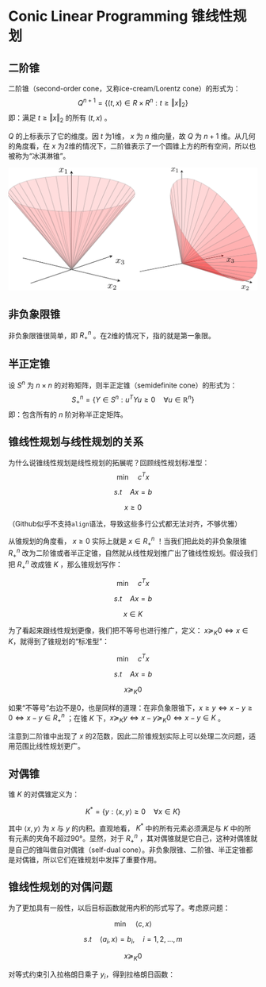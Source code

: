 # Conic Linear Programming 锥线性规划

## 二阶锥

二阶锥（second-order cone，又称ice-cream/Lorentz cone）的形式为：
$$Q^{n+1}=\{(t,x)\in R \times R^n:t\geq \Vert x\Vert_2\}$$ 
即：满足 $t\geq \Vert x\Vert_2$ 的所有 $(t,x)$ 。

$Q$ 的上标表示了它的维度。因 $t$ 为1维， $x$ 为 $n$ 维向量，故 $Q$ 为 $n+1$ 维。从几何的角度看，在 $x$ 为2维的情况下，二阶锥表示了一个圆锥上方的所有空间，所以也被称为“冰淇淋锥”。

![img](assets/qcone.png)

## 非负象限锥

非负象限锥很简单，即 $R_+^n$ 。在2维的情况下，指的就是第一象限。

## 半正定锥

设 $S^n$ 为 $n\times n$ 的对称矩阵，则半正定锥（semidefinite cone）的形式为：
$$S_+^n=\{Y\in S^n:u^TYu\geq 0\quad \forall u\in \mathbb{R}^n \}$$ 
即：包含所有的 $n$ 阶对称半正定矩阵。

## 锥线性规划与线性规划的关系

为什么说锥线性规划是线性规划的拓展呢？回顾线性规划标准型：
$$\min \quad c^Tx$$

$$s.t \quad Ax=b$$

$$x\geq 0$$

（Github似乎不支持```align```语法，导致这些多行公式都无法对齐，不够优雅）

从锥规划的角度看， $x\geq0$ 实际上就是 $x\in R_+^n$ ！当我们把此处的非负象限锥 $R_+^n$ 改为二阶锥或者半正定锥，自然就从线性规划推广出了锥线性规划。假设我们把 $R_+^n$ 改成锥 $K$ ，那么锥规划写作：

$$\min \quad c^Tx$$

$$s.t \quad Ax=b$$

$$x\in K$$

为了看起来跟线性规划更像，我们把不等号也进行推广，定义： $x\succeq_K 0 \Leftrightarrow x\in K$，就得到了锥规划的“标准型”：

$$\min \quad c^Tx$$

$$s.t \quad Ax=b$$

$$x\succeq_K 0$$

如果“不等号”右边不是0，也是同样的道理：在非负象限锥下，$x\geq y \Leftrightarrow x-y\geq 0  \Leftrightarrow x-y\in R_+^n$ ；在锥 $K$ 下，$x\succeq_K y \Leftrightarrow x-y\succeq_K 0  \Leftrightarrow x-y\in K$ 。

注意到二阶锥中出现了 $x$ 的2范数，因此二阶锥规划实际上可以处理二次问题，适用范围比线性规划更广。

## 对偶锥

锥 $K$ 的对偶锥定义为：

$$K^*=\{y:\langle x,y\rangle\geq0 \quad \forall x\in K\}$$

其中 $\langle x,y\rangle$ 为 $x$ 与 $y$ 的内积。直观地看， $K^*$ 中的所有元素必须满足与 $K$ 中的所有元素的夹角不超过90°。显然，对于 $R_+^n$ ，其对偶锥就是它自己，这种对偶锥就是自己的锥叫做自对偶锥（self-dual cone）。非负象限锥、二阶锥、半正定锥都是对偶锥，所以它们在锥规划中发挥了重要作用。

## 锥线性规划的对偶问题

为了更加具有一般性，以后目标函数就用内积的形式写了。考虑原问题：

$$\min \quad \langle c,x\rangle$$

$$s.t \quad \langle a_i,x\rangle =b_i,\quad i=1,2,...,m$$

$$x\succeq_K 0$$

对等式约束引入拉格朗日乘子 $y_i$，得到拉格朗日函数： 